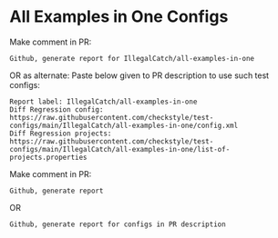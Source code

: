 # All Examples in One Configs
Make comment in PR:
```
Github, generate report for IllegalCatch/all-examples-in-one
```
OR as alternate:
Paste below given to PR description to use such test configs:
```
Report label: IllegalCatch/all-examples-in-one
Diff Regression config: https://raw.githubusercontent.com/checkstyle/test-configs/main/IllegalCatch/all-examples-in-one/config.xml
Diff Regression projects: https://raw.githubusercontent.com/checkstyle/test-configs/main/IllegalCatch/all-examples-in-one/list-of-projects.properties
```
Make comment in PR:
```
Github, generate report
```
OR
```
Github, generate report for configs in PR description
```
